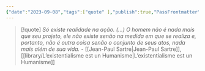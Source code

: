 ```yaml
---
{"date":"2023-09-08","tags":["quote" ],"publish":true,"PassFrontmatter":true}
---
```


> [!quote] *Só existe realidade na ação. (...) O homem não é nada mais que seu projeto, ele não existe senão na medida em que se realiza e, portanto, não é outra coisa senão o conjunto de seus atos, nada mais além de sua vida.*
> \- [[Jean-Paul Sartre\|Jean-Paul Sartre]], [[library/L’existentialisme est un Humanisme\|L’existentialisme est un Humanisme]] 
